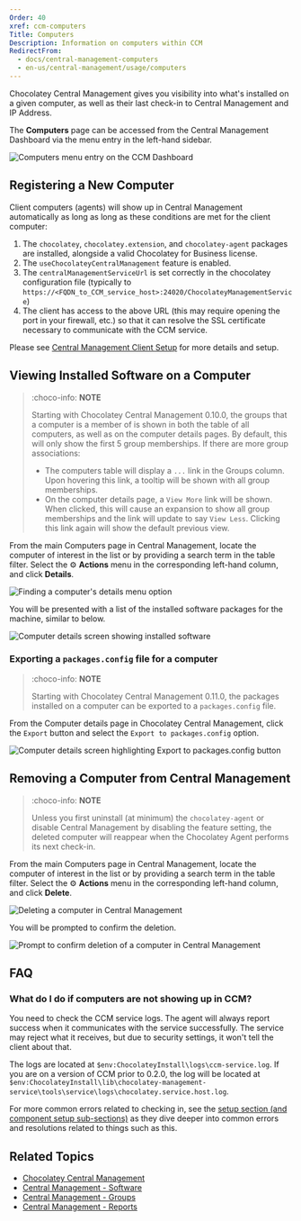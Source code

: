 ```yaml
---
Order: 40
xref: ccm-computers
Title: Computers
Description: Information on computers within CCM
RedirectFrom:
  - docs/central-management-computers
  - en-us/central-management/usage/computers
---
```


Chocolatey Central Management gives you visibility into what's installed on a given computer, as well as their last check-in to Central Management and IP Address.

The **Computers** page can be accessed from the Central Management Dashboard via the menu entry in the left-hand sidebar.

![Computers menu entry on the CCM Dashboard](/assets/images/computers/ccm-computers-nav.png)

## Registering a New Computer

Client computers (agents) will show up in Central Management automatically as long as long as these conditions are met for the client computer:

1. The `chocolatey`, `chocolatey.extension`, and `chocolatey-agent` packages are installed, alongside a valid Chocolatey for Business license.
1. The `useChocolateyCentralManagement` feature is enabled.
1. The `centralManagementServiceUrl` is set correctly in the chocolatey configuration file (typically to `https://<FQDN_to_CCM_service_host>:24020/ChocolateyManagementService`)
1. The client has access to the above URL (this may require opening the port in your firewall, etc.) so that it can resolve the SSL certificate necessary to communicate with the CCM service.

Please see [Central Management Client Setup](xref:ccm-client) for more details and setup.

## Viewing Installed Software on a Computer

> :choco-info: **NOTE**
>
> Starting with Chocolatey Central Management 0.10.0, the groups that a computer is a member of is shown in both the table of all computers, as well as on the computer details pages.  By default, this will only show the first 5 group memberships. If there are more group associations:
>
> - The computers table will display a `...` link in the Groups column. Upon hovering this link, a tooltip will be shown with all group memberships.
> - On the computer details page, a `View More` link will be shown. When clicked, this will cause an expansion to show all group memberships and the link will update to say `View Less`. Clicking this link again will show the default previous view.

From the main Computers page in Central Management, locate the computer of interest in the list or by providing a search term in the table filter.
Select the :gear: **Actions** menu in the corresponding left-hand column, and click **Details**.

![Finding a computer's details menu option](/assets/images/computers/ccm-computers-details-menu.png)

You will be presented with a list of the installed software packages for the machine, similar to below.

![Computer details screen showing installed software](/assets/images/computers/ccm-computers-details.png)

### Exporting a `packages.config` file for a computer

> :choco-info: **NOTE**
>
> Starting with Chocolatey Central Management 0.11.0, the packages installed on a computer can be exported to a `packages.config` file.

From the Computer details page in Chocolatey Central Management, click the `Export` button and select the `Export to packages.config` option.

![Computer details screen highlighting Export to packages.config button](/assets/images/computers/ccm-computers-details-export-packages-config.png)

## Removing a Computer from Central Management

> :choco-info: **NOTE**
>
> Unless you first uninstall (at minimum) the `chocolatey-agent` or disable Central Management by disabling the feature setting, the deleted computer will reappear when the Chocolatey Agent performs its next check-in.

From the main Computers page in Central Management, locate the computer of interest in the list or by providing a search term in the table filter.
Select the :gear: **Actions** menu in the corresponding left-hand column, and click **Delete**.

![Deleting a computer in Central Management](/assets/images/computers/ccm-computers-delete-menu.png)

You will be prompted to confirm the deletion.

![Prompt to confirm deletion of a computer in Central Management](/assets/images/computers/ccm-computers-delete-confirm.png)

## FAQ

### What do I do if computers are not showing up in CCM?

You need to check the CCM service logs. The agent will always report success when it communicates with the service successfully. The service may reject what it receives, but due to security settings, it won't tell the client about that.

The logs are located at `$env:ChocolateyInstall\logs\ccm-service.log`. If you are on a version of CCM prior to 0.2.0, the log will be located at `$env:ChocolateyInstall\lib\chocolatey-management-service\tools\service\logs\chocolatey.service.host.log`.

For more common errors related to checking in, see the [setup section (and component setup sub-sections)](xref:ccm-setup) as they dive deeper into common errors and resolutions related to things such as this.

## Related Topics

* [Chocolatey Central Management](xref:central-management)
* [Central Management - Software](xref:ccm-software)
* [Central Management - Groups](xref:ccm-groups)
* [Central Management - Reports](xref:ccm-reports)

